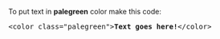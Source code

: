 To put text in <b>palegreen</b> color make this code:
<pre>&lt;color class="palegreen"&gt;<b>Text goes here!</b>&lt;/color&gt;</pre>
